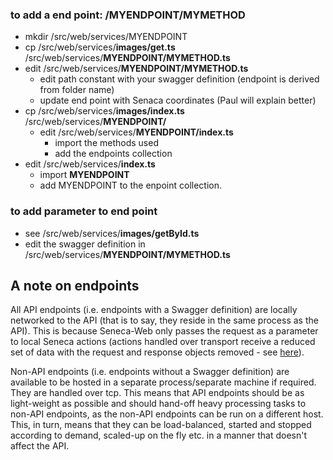 ### to add a end point: /MYENDPOINT/MYMETHOD

- mkdir /src/web/services/MYENDPOINT
- cp /src/web/services/**images/get.ts** /src/web/services/**MYENDPOINT/MYMETHOD.ts** 
- edit /src/web/services/**MYENDPOINT/MYMETHOD.ts**
  - edit path constant with your swagger definition (endpoint is derived from folder name)
  - update end point with Senaca coordinates (Paul will explain better)
- cp /src/web/services/**images/index.ts** /src/web/services/**MYENDPOINT/**
  - edit /src/web/services/**MYENDPOINT/index.ts**
    - import the methods used
    - add the endpoints collection
- edit /src/web/services/**index.ts**
  - import **MYENDPOINT**
  - add MYENDPOINT to the enpoint collection.

### to add parameter to end point
- see /src/web/services/**images/getById.ts**
- edit the swagger definition in /src/web/services/**MYENDPOINT/MYMETHOD.ts**

## A note on endpoints
All API endpoints (i.e. endpoints with a Swagger definition) are locally networked to the API (that is to say, they
reside in the same process as the API).  This is because Seneca-Web only passes the request as a parameter to local
Seneca actions (actions handled over transport receive a reduced set of data with the request and response objects
removed - see [here](https://github.com/senecajs/seneca-web/blob/ac286c70bbfce4706a3edfbb36b9c9fe4877f95c/README.md)).

Non-API endpoints (i.e. endpoints without a Swagger definition) are available to be hosted in a separate
process/separate machine if required. They are handled over tcp. This means that API endpoints should be as light-weight
as possible and should hand-off heavy processing tasks to non-API endpoints, as the non-API endpoints can be run on a
different host. This, in turn, means that they can be load-balanced, started and stopped according to demand, scaled-up
on the fly etc. in a manner that doesn't affect the API.